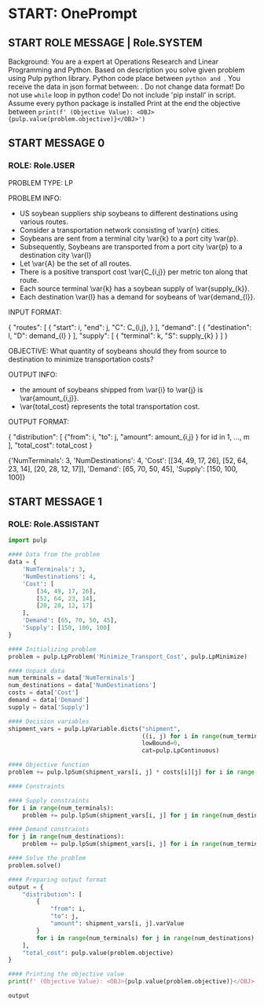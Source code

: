 # START: OnePrompt 
## START ROLE MESSAGE | Role.SYSTEM 
Background: You are a expert at Operations Research and Linear Programming and Python. Based on description you solve given problem using Pulp python library. Python code place between ```python and ```. You receive the data in json format between: <DATA></DATA>. Do not change data format! Do not use `while` loop in python code! Do not include 'pip install' in script. Assume every python package is installed Print at the end the objective between <OBJ></OBJ> `print(f' (Objective Value): <OBJ>{pulp.value(problem.objective)}</OBJ>')`  
## START MESSAGE 0 
### ROLE: Role.USER
<DESCRIPTION>
PROBLEM TYPE: LP

PROBLEM INFO:

- US soybean suppliers ship soybeans to different destinations using various routes.
- Consider a transportation network consisting of \var{n} cities.
- Soybeans are sent from a terminal city \var{k} to a port city \var{p}.
- Subsequently, Soybeans are transported from a port city \var{p} to a destination city \var{l}
- Let \var{A} be the set of all routes. 
- There is a positive transport cost \var{C_{i,j}} per metric ton along that route.
- Each source terminal \var{k} has a soybean supply of \var{supply_{k}}. 
- Each destination \var{l} has a demand for soybeans of \var{demand_{l}}.

INPUT FORMAT: 

{
    "routes": [
       {
        "start": i,
        "end": j,
        "C": C_{i,j},
       }
    ],
    "demand": [
        {
            "destination": l,
            "D": demand_{l}
        }
    ],
    "supply": [
        {
            "terminal": k,
            "S": supply_{k}
        }
    ]
}

OBJECTIVE: What quantity of soybeans should they from source to destination to minimize transportation costs?

OUTPUT INFO:

- the amount of soybeans shipped from \var{i} to \var{j} is \var{amount_{i,j}}.
- \var{total_cost} represents the total transportation cost.

OUTPUT FORMAT:

{
    "distribution": [
        {"from": i,
         "to": j,
         "amount": amount_{i,j}
        }
        for id in 1, ..., m
    ],
    "total_cost": total_cost
}


</DESCRIPTION>
<DATA>
{'NumTerminals': 3, 'NumDestinations': 4, 'Cost': [[34, 49, 17, 26], [52, 64, 23, 14], [20, 28, 12, 17]], 'Demand': [65, 70, 50, 45], 'Supply': [150, 100, 100]}</DATA>


## START MESSAGE 1 
### ROLE: Role.ASSISTANT
```python
import pulp

#### Data from the problem
data = {
    'NumTerminals': 3, 
    'NumDestinations': 4, 
    'Cost': [
        [34, 49, 17, 26], 
        [52, 64, 23, 14], 
        [20, 28, 12, 17]
    ], 
    'Demand': [65, 70, 50, 45], 
    'Supply': [150, 100, 100]
}

#### Initializing problem
problem = pulp.LpProblem('Minimize_Transport_Cost', pulp.LpMinimize)

#### Unpack data
num_terminals = data['NumTerminals']
num_destinations = data['NumDestinations']
costs = data['Cost']
demand = data['Demand']
supply = data['Supply']

#### Decision variables
shipment_vars = pulp.LpVariable.dicts("shipment",
                                      ((i, j) for i in range(num_terminals) for j in range(num_destinations)),
                                      lowBound=0,
                                      cat=pulp.LpContinuous)

#### Objective function
problem += pulp.lpSum(shipment_vars[i, j] * costs[i][j] for i in range(num_terminals) for j in range(num_destinations)), "Total_Transport_Cost"

#### Constraints

#### Supply constraints
for i in range(num_terminals):
    problem += pulp.lpSum(shipment_vars[i, j] for j in range(num_destinations)) <= supply[i], f"Supply_Constraint_{i}"

#### Demand constraints
for j in range(num_destinations):
    problem += pulp.lpSum(shipment_vars[i, j] for i in range(num_terminals)) >= demand[j], f"Demand_Constraint_{j}"

#### Solve the problem
problem.solve()

#### Preparing output format
output = {
    "distribution": [
        {
            "from": i,
            "to": j,
            "amount": shipment_vars[i, j].varValue
        }
        for i in range(num_terminals) for j in range(num_destinations)
    ],
    "total_cost": pulp.value(problem.objective)
}

#### Printing the objective value
print(f' (Objective Value): <OBJ>{pulp.value(problem.objective)}</OBJ>')

output
```

